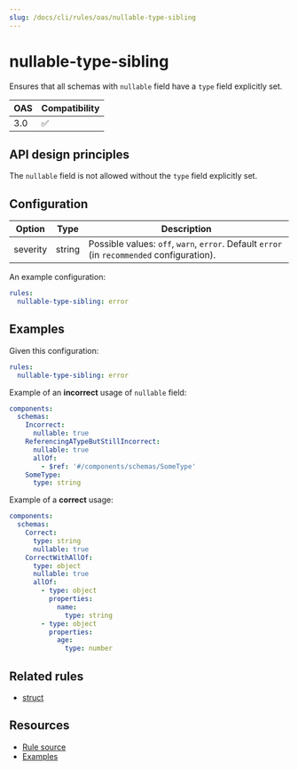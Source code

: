 ```yaml
---
slug: /docs/cli/rules/oas/nullable-type-sibling
---
```


# nullable-type-sibling

Ensures that all schemas with `nullable` field have a `type` field explicitly set.

| OAS | Compatibility |
| --- | ------------- |
| 3.0 | ✅            |

## API design principles

The `nullable` field is not allowed without the `type` field explicitly set.

## Configuration

| Option   | Type   | Description                                                                                |
| -------- | ------ | ------------------------------------------------------------------------------------------ |
| severity | string | Possible values: `off`, `warn`, `error`. Default `error` (in `recommended` configuration). |

An example configuration:

```yaml
rules:
  nullable-type-sibling: error
```

## Examples

Given this configuration:

```yaml
rules:
  nullable-type-sibling: error
```

Example of an **incorrect** usage of `nullable` field:

```yaml
components:
  schemas:
    Incorrect:
      nullable: true
    ReferencingATypeButStillIncorrect:
      nullable: true
      allOf:
        - $ref: '#/components/schemas/SomeType'
    SomeType:
      type: string

```

Example of a **correct** usage:

```yaml
components:
  schemas:
    Correct:
      type: string
      nullable: true
    CorrectWithAllOf:
      type: object
      nullable: true
      allOf:
        - type: object
          properties:
            name:
              type: string
        - type: object
          properties:
            age:
              type: number
```

## Related rules

- [struct](../common/struct.md)

## Resources

- [Rule source](https://github.com/Redocly/redocly-cli/blob/main/packages/core/src/rules/oas3/nullable-type-sibling.ts)
- [Examples](https://redocly.com/learn/openapi/openapi-visual-reference/null)
